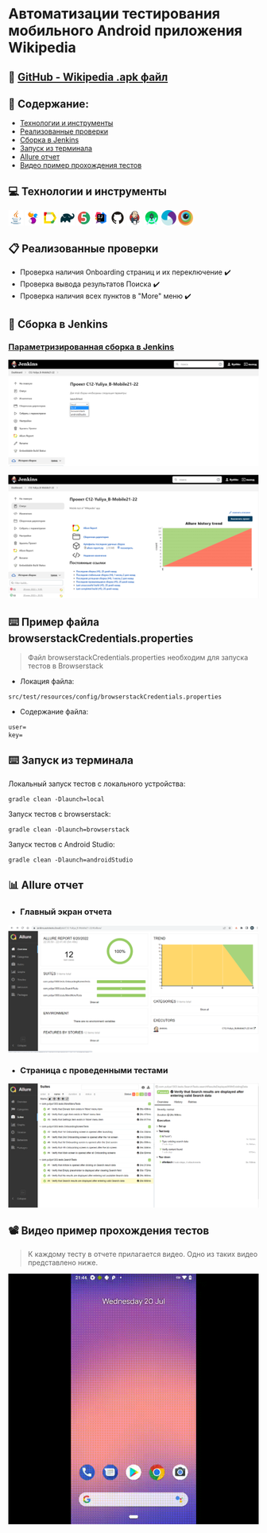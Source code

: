 # Автоматизации тестирования мобильного Android приложения Wikipedia
## :link: <a target="_blank" href="https://github.com/wikimedia/apps-android-wikipedia/releases/tag/latest">GitHub - Wikipedia .apk файл</a>

## :page_with_curl: Содержание:

- <a href="#computer-сode_stack">Технологии и инструменты</a>
- <a href="#clipboard-реализованные-проверки">Реализованные проверки</a>
- <a href="#robot-сборки-в-Jenkins">Сборка в Jenkins</a>
- <a href="#keyboard-запуск-из-терминала">Запуск из терминала</a>
- <a href="#bar_chart-allure-отчет">Allure отчет</a>
- <a href="#film_projector-видео-пример-прохождения-тестов">Видео пример прохождения тестов</a>

## :computer: Технологии и инструменты
<p align="left">
<img width="6%" title="Java" src="images/logo/Java.svg">
<img width="6%" title="Selenide" src="images/logo/Selenide.svg">
<img width="6%" title="Allure Report" src="images/logo/Allure_Report.svg">
<img width="6%" title="Gradle" src="images/logo/Gradle.svg">
<img width="6%" title="JUnit5" src="images/logo/JUnit5.svg">
<img width="6%" title="IntelliJ IDEA" src="images/logo/Intelij_IDEA.svg">
<img width="6%" title="GitHub" src="images/logo/GitHub.svg">
<img width="6%" title="Jenkins" src="images/logo/Jenkins.svg">
<img width="6%" title="Android Studio" src="images/logo/Android_studio.svg">
<img width="6%" title="Appium" src="images/logo/Appium.svg">
<img width="6%" title="Browserstack" src="images/logo/Browserstack.svg">
</p>

## :clipboard: Реализованные проверки
- Проверка наличия Onboarding страниц и их переключение :heavy_check_mark:
- Проверка вывода результатов Поиска :heavy_check_mark:
- Проверка наличия всех пунктов в "More" меню :heavy_check_mark:

## :robot: Сборка в Jenkins
### <a target="_blank" href="https://jenkins.autotests.cloud/job/C12-Yuliya_B-Mobile21-22/">Параметризированная сборка в Jenkins</a>
<p align="center">
<img title="Jenkins Job Run with parameters" src="images/screenshots/jenkins-run.png">
</p>
<p align="center">
<img title="Jenkins Dashboard" src="images/screenshots/jenkins-dashboard.png">
</p>

## :keyboard: Пример файла browserstackCredentials.properties
> Файл browserstackCredentials.properties необходим для запуска тестов в Browserstack
- Локация файла:
```
src/test/resources/config/browserstackCredentials.properties
```
- Содержание файла:
```
user=
key=
```

## :keyboard: Запуск из терминала
Локальный запуск тестов с локального устройства:
```
gradle clean -Dlaunch=local
```
Запуск тестов с browserstack:
```
gradle clean -Dlaunch=browserstack
```
Запуск тестов с Android Studio:
```
gradle clean -Dlaunch=androidStudio
```

## :bar_chart: Allure отчет
- ### Главный экран отчета
<p align="center">
<img title="Allure Overview Dashboard" src="images/screenshots/allure-main-page.png">
</p>

- ### Страница с проведенными тестами
<p align="center">
<img title="Allure Test Page" src="images/screenshots/allure-test-page.png">
</p>

## :film_projector: Видео пример прохождения тестов
> К каждому тесту в отчете прилагается видео. Одно из таких видео представлено ниже.
<p align="center">
  <img title="Selenoid Video" src="images/gif/test-run-mobile.gif">
</p>

